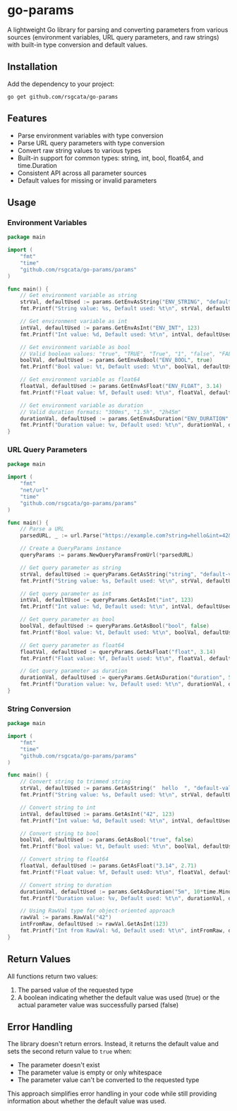 # go-params

A lightweight Go library for parsing and converting parameters from various sources (environment variables, URL query parameters, and raw strings) with built-in type conversion and default values.

## Installation

Add the dependency to your project:

```shell
go get github.com/rsgcata/go-params
```

## Features

- Parse environment variables with type conversion
- Parse URL query parameters with type conversion
- Convert raw string values to various types
- Built-in support for common types: string, int, bool, float64, and time.Duration
- Consistent API across all parameter sources
- Default values for missing or invalid parameters

## Usage

### Environment Variables

```go
package main

import (
    "fmt"
    "time"
    "github.com/rsgcata/go-params/params"
)

func main() {
    // Get environment variable as string
    strVal, defaultUsed := params.GetEnvAsString("ENV_STRING", "default-value")
    fmt.Printf("String value: %s, Default used: %t\n", strVal, defaultUsed)

    // Get environment variable as int
    intVal, defaultUsed := params.GetEnvAsInt("ENV_INT", 123)
    fmt.Printf("Int value: %d, Default used: %t\n", intVal, defaultUsed)

    // Get environment variable as bool
    // Valid boolean values: "true", "TRUE", "True", "1", "false", "FALSE", "False", "0"
    boolVal, defaultUsed := params.GetEnvAsBool("ENV_BOOL", true)
    fmt.Printf("Bool value: %t, Default used: %t\n", boolVal, defaultUsed)

    // Get environment variable as float64
    floatVal, defaultUsed := params.GetEnvAsFloat("ENV_FLOAT", 3.14)
    fmt.Printf("Float value: %f, Default used: %t\n", floatVal, defaultUsed)

    // Get environment variable as duration
    // Valid duration formats: "300ms", "1.5h", "2h45m"
    durationVal, defaultUsed := params.GetEnvAsDuration("ENV_DURATION", 5*time.Minute)
    fmt.Printf("Duration value: %v, Default used: %t\n", durationVal, defaultUsed)
}
```

### URL Query Parameters

```go
package main

import (
    "fmt"
    "net/url"
    "time"
    "github.com/rsgcata/go-params/params"
)

func main() {
    // Parse a URL
    parsedURL, _ := url.Parse("https://example.com?string=hello&int=42&bool=true&float=3.14&duration=5m")

    // Create a QueryParams instance
    queryParams := params.NewQueryParamsFromUrl(*parsedURL)

    // Get query parameter as string
    strVal, defaultUsed := queryParams.GetAsString("string", "default-value")
    fmt.Printf("String value: %s, Default used: %t\n", strVal, defaultUsed)

    // Get query parameter as int
    intVal, defaultUsed := queryParams.GetAsInt("int", 123)
    fmt.Printf("Int value: %d, Default used: %t\n", intVal, defaultUsed)

    // Get query parameter as bool
    boolVal, defaultUsed := queryParams.GetAsBool("bool", false)
    fmt.Printf("Bool value: %t, Default used: %t\n", boolVal, defaultUsed)

    // Get query parameter as float64
    floatVal, defaultUsed := queryParams.GetAsFloat("float", 3.14)
    fmt.Printf("Float value: %f, Default used: %t\n", floatVal, defaultUsed)

    // Get query parameter as duration
    durationVal, defaultUsed := queryParams.GetAsDuration("duration", 5*time.Minute)
    fmt.Printf("Duration value: %v, Default used: %t\n", durationVal, defaultUsed)
}
```

### String Conversion

```go
package main

import (
    "fmt"
    "time"
    "github.com/rsgcata/go-params/params"
)

func main() {
    // Convert string to trimmed string
    strVal, defaultUsed := params.GetAsString("  hello  ", "default-value")
    fmt.Printf("String value: %s, Default used: %t\n", strVal, defaultUsed)

    // Convert string to int
    intVal, defaultUsed := params.GetAsInt("42", 123)
    fmt.Printf("Int value: %d, Default used: %t\n", intVal, defaultUsed)

    // Convert string to bool
    boolVal, defaultUsed := params.GetAsBool("true", false)
    fmt.Printf("Bool value: %t, Default used: %t\n", boolVal, defaultUsed)

    // Convert string to float64
    floatVal, defaultUsed := params.GetAsFloat("3.14", 2.71)
    fmt.Printf("Float value: %f, Default used: %t\n", floatVal, defaultUsed)

    // Convert string to duration
    durationVal, defaultUsed := params.GetAsDuration("5m", 10*time.Minute)
    fmt.Printf("Duration value: %v, Default used: %t\n", durationVal, defaultUsed)

    // Using RawVal type for object-oriented approach
    rawVal := params.RawVal("42")
    intFromRaw, defaultUsed := rawVal.GetAsInt(123)
    fmt.Printf("Int from RawVal: %d, Default used: %t\n", intFromRaw, defaultUsed)
}
```

## Return Values

All functions return two values:
1. The parsed value of the requested type
2. A boolean indicating whether the default value was used (true) or the actual parameter value was successfully parsed (false)

## Error Handling

The library doesn't return errors. Instead, it returns the default value and sets the second return value to `true` when:
- The parameter doesn't exist
- The parameter value is empty or only whitespace
- The parameter value can't be converted to the requested type

This approach simplifies error handling in your code while still providing information about whether the default value was used.
